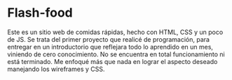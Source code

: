 # Flash-food
Este es un sitio web de comidas rápidas, hecho con HTML, CSS y un poco de JS.
Se trata del primer proyecto que realicé de programación, para entregar en un introductorio que reflejara todo lo aprendido en un mes, viniendo de cero conocimiento.
No se encuentra en total funcionamiento ni está terminado. Me enfoqué más que nada en lograr el aspecto deseado manejando los wireframes y CSS.
